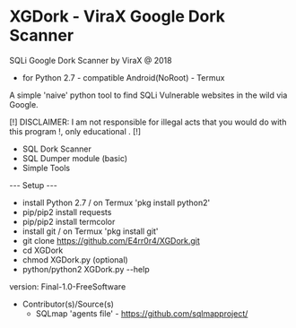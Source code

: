 # XGDork - ViraX Google Dork Scanner

SQLi Google Dork Scanner by ViraX @ 2018 
- for Python 2.7 - compatible Android(NoRoot) - Termux

A simple 'naive' python tool to find SQLi Vulnerable websites in the wild via Google.

[!] DISCLAIMER: I am not responsible for illegal acts that you would do with this program !, only educational . [!]
  - SQL Dork Scanner
  - SQL Dumper module (basic)
  - Simple Tools

--- Setup ---
- install Python 2.7 / on Termux 'pkg install python2'
- pip/pip2 install requests
- pip/pip2 install termcolor
- install git / on Termux 'pkg install git'
- git clone https://github.com/E4rr0r4/XGDork.git
- cd XGDork
- chmod XGDork.py (optional)
- python/python2 XGDork.py --help


version: Final-1.0-FreeSoftware

- Contributor(s)/Source(s)
  * SQLmap 'agents file' - https://github.com/sqlmapproject/
